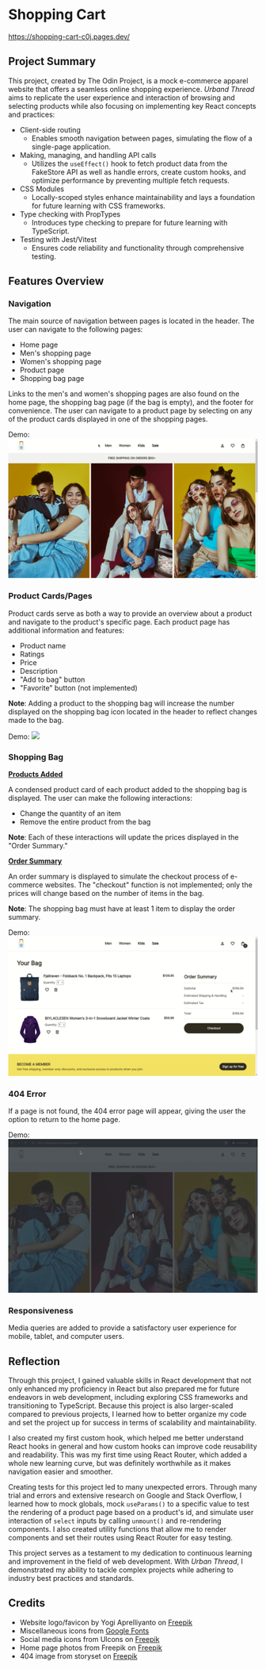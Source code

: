 # Shopping Cart

https://shopping-cart-c0j.pages.dev/

## Project Summary

This project, created by The Odin Project, is a mock e-commerce apparel website that offers a seamless online shopping experience. _Urband Thread_ aims to replicate the user experience and interaction of browsing and selecting products while also focusing on implementing key React concepts and practices:

- Client-side routing
  - Enables smooth navigation between pages, simulating the flow of a single-page application.
- Making, managing, and handling API calls
  - Utilizes the `useEffect()` hook to fetch product data from the FakeStore API as well as handle errors, create custom hooks, and optimize performance by preventing multiple fetch requests.
- CSS Modules
  - Locally-scoped styles enhance maintainability and lays a foundation for future learning with CSS frameworks.
- Type checking with PropTypes
  - Introduces type checking to prepare for future learning with TypeScript.
- Testing with Jest/Vitest
  - Ensures code reliability and functionality through comprehensive testing.

## Features Overview

### Navigation

The main source of navigation between pages is located in the header. The user can navigate to the following pages:

- Home page
- Men's shopping page
- Women's shopping page
- Product page
- Shopping bag page

Links to the men's and women's shopping pages are also found on the home page, the shopping bag page (if the bag is empty), and the footer for convenience. The user can navigate to a product page by selecting on any of the product cards displayed in one of the shopping pages.

Demo:
<img src="./src/assets/gifs/navigation.gif" width="auto" height="auto"/>

### Product Cards/Pages

Product cards serve as both a way to provide an overview about a product and navigate to the product's specific page. Each product page has additional information and features:

- Product name
- Ratings
- Price
- Description
- "Add to bag" button
- "Favorite" button (not implemented)

**Note**: Adding a product to the shopping bag will increase the number displayed on the shopping bag icon located in the header to reflect changes made to the bag.

Demo:
<img src="./src/assets/gifs/product-card-interaction.gif" width="auto" height="auto"/>

### Shopping Bag

**<ins>Products Added</ins>**

A condensed product card of each product added to the shopping bag is displayed. The user can make the following interactions:

- Change the quantity of an item
- Remove the entire product from the bag

**Note**: Each of these interactions will update the prices displayed in the "Order Summary."

**<ins>Order Summary</ins>**

An order summary is displayed to simulate the checkout process of e-commerce websites. The "checkout" function is not implemented; only the prices will change based on the number of items in the bag.

**Note**: The shopping bag must have at least 1 item to display the order summary.

Demo:
<img src="./src/assets/gifs/bag-interaction.gif" width="auto" height="auto"/>

### 404 Error

If a page is not found, the 404 error page will appear, giving the user the option to return to the home page.

Demo:
<img src="./src/assets/gifs/404-error.gif" width="auto" height="auto"/>

### Responsiveness

Media queries are added to provide a satisfactory user experience for mobile, tablet, and computer users.

## Reflection

Through this project, I gained valuable skills in React development that not only enhanced my proficiency in React but also prepared me for future endeavors in web development, including exploring CSS frameworks and transitioning to TypeScript. Because this project is also larger-scaled compared to previous projects, I learned how to better organize my code and set the project up for success in terms of scalability and maintainability.

I also created my first custom hook, which helped me better understand React hooks in general and how custom hooks can improve code reusability and readability. This was my first time using React Router, which added a whole new learning curve, but was definitely worthwhile as it makes navigation easier and smoother.

Creating tests for this project led to many unexpected errors. Through many trial and errors and extensive research on Google and Stack Overflow, I learned how to mock globals, mock `useParams()` to a specific value to test the rendering of a product page based on a product's id, and simulate user interaction of `select` inputs by calling `unmount()` and re-rendering components. I also created utility functions that allow me to render components and set their routes using React Router for easy testing.

This project serves as a testament to my dedication to continuous learning and improvement in the field of web development. With _Urban Thread_, I demonstrated my ability to tackle complex projects while adhering to industry best practices and standards.

## Credits

- Website logo/favicon by Yogi Aprelliyanto on [Freepik](https://www.freepik.com/icon/shopping-bag_6058239#fromView=search&term=clothing+brand&track=ais&page=2&position=3&uuid=fc5a59b2-a128-4174-bb3d-91235123cd9a)
- Miscellaneous icons from [Google Fonts](https://fonts.google.com/)
- Social media icons from Ulcons on [Freepik](https://www.freepik.com/author/uicons/icons/uicons-brands-solid_5089)
- Home page photos from Freepik on [Freepik](https://www.freepik.com/serie/27590780)
- 404 image from storyset on [Freepik](https://www.freepik.com/free-vector/page-found-concept-illustration_7887410.htm#query=404&position=3&from_view=search&track=sph&uuid=b8afd1a0-01cd-4fb4-9649-f11c65c009e3)
